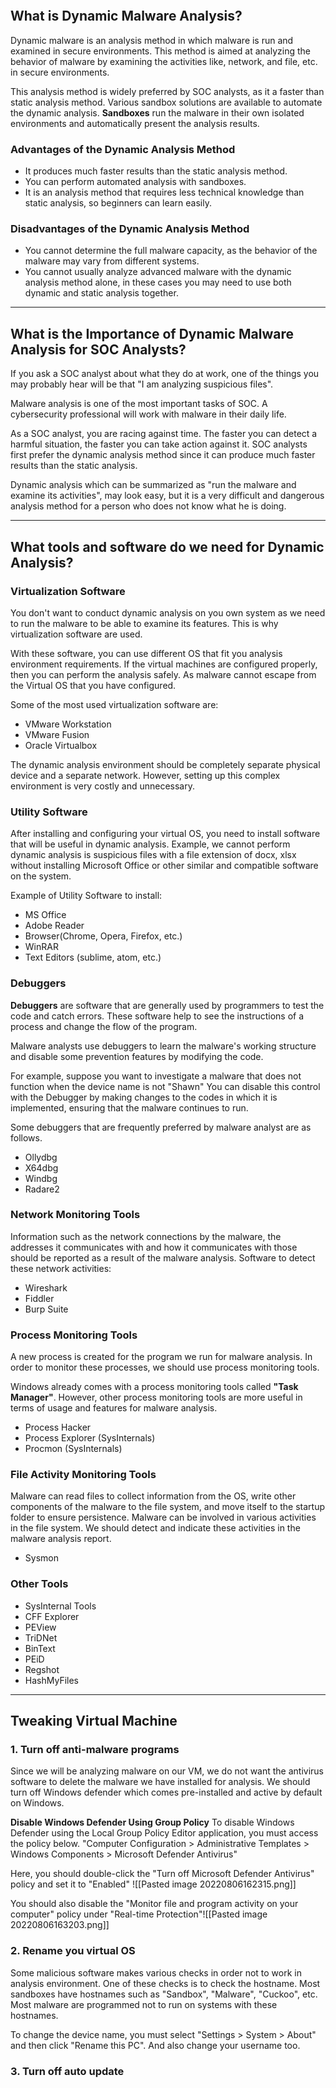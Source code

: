 ```toc
```

## What is Dynamic Malware Analysis?
Dynamic malware is an analysis method in which malware is run and examined in secure environments. This method is aimed at analyzing the behavior of malware by examining the activities like, network, and file, etc. in secure environments.

This analysis method is widely preferred by SOC analysts, as it a faster than static analysis method. Various sandbox solutions are available to automate the dynamic analysis. **Sandboxes** run the malware in their own isolated environments and automatically present the analysis results.

### Advantages of the Dynamic Analysis Method
- It produces much faster results than the static analysis method.
- You can perform automated analysis with sandboxes.
- It is an analysis method that requires less technical knowledge than static analysis, so beginners can learn easily.

### Disadvantages of the Dynamic Analysis Method
- You cannot determine the full malware capacity, as the behavior of the malware may vary from different systems.
- You cannot usually analyze advanced malware with the dynamic analysis method alone, in these cases you may need to use both dynamic and static analysis together.

---
## What is the Importance of Dynamic Malware Analysis for SOC Analysts?
If you ask a SOC analyst about what they do at work, one of the things you may probably hear will be that "I am analyzing suspicious files".

Malware analysis is one of the most important tasks of SOC. A cybersecurity professional will work with malware in their daily life.

As a SOC analyst, you are racing against time. The faster you can detect a harmful situation, the faster you can take action against it. SOC analysts first prefer the dynamic analysis method since it can produce much faster results than the static analysis.

Dynamic analysis which can be summarized as "run the malware and examine its activities", may look easy, but it is a very difficult and dangerous analysis method for a person who does not know what he is doing.

---
## What tools and software do we need for Dynamic Analysis?

### Virtualization Software
You don't want to conduct dynamic analysis on you own system as we need to run the malware to be able to examine its features. This is why virtualization software are used.

With these software, you can use different OS that fit you analysis environment requirements. If the virtual machines are configured properly, then you can perform the analysis safely. As malware cannot escape from the Virtual OS that you have configured.

Some of the most used virtualization software are:
- VMware Workstation
- VMware Fusion
- Oracle Virtualbox

The dynamic analysis environment should be completely separate physical device and a separate network. However, setting up this complex environment is very costly and unnecessary.

### Utility Software
After installing and configuring your virtual OS, you need to install software that will be useful in dynamic analysis. Example, we cannot perform dynamic analysis is suspicious files with a file extension of docx, xlsx without installing Microsoft Office or other similar and compatible software on the system.

Example of Utility Software to install:
- MS Office
- Adobe Reader
- Browser(Chrome, Opera, Firefox, etc.)
- WinRAR
- Text Editors (sublime, atom, etc.)

### Debuggers
**Debuggers** are software that are generally used by programmers to test the code and catch errors. These software help to see the instructions of a process and change the flow of the program.

Malware analysts use debuggers to learn the malware's working structure and disable some prevention features by modifying the code. 

For example, suppose you want to investigate a malware that does not function when the device name is not "Shawn" You can disable this control with the Debugger by making changes to the codes in which it is implemented, ensuring that the malware continues to run.

Some debuggers that are frequently preferred by malware analyst are as follows.
- Ollydbg
- X64dbg
- Windbg
- Radare2

### Network Monitoring Tools
Information such as the network connections by the malware, the addresses it communicates with and how it communicates with those should be reported as a result of the malware analysis. Software to detect these network activities:
- Wireshark
- Fiddler
- Burp Suite

### Process Monitoring Tools
A new process is created for the program we run for malware analysis. In order to monitor these processes, we should use process monitoring tools.

Windows already comes with a process monitoring tools called **"Task Manager"**. However, other process monitoring tools are more useful in terms of usage and features for malware analysis.
- Process Hacker
- Process Explorer (SysInternals)
- Procmon (SysInternals)

### File Activity Monitoring Tools
Malware can read files to collect information from the OS, write other components of the malware to the file system, and move itself to the startup folder to ensure persistence. Malware can be involved in various activities in the file system. We should detect and indicate these activities in the malware analysis report.
- Sysmon

### Other Tools
- SysInternal Tools
- CFF Explorer
- PEView
- TriDNet
- BinText
- PEiD
- Regshot
- HashMyFiles
---
## Tweaking Virtual Machine
### 1. Turn off anti-malware programs
Since we will be analyzing malware on our VM, we do not want the antivirus software to delete the malware we have installed for analysis. We should turn off Windows defender which comes pre-installed and active by default on Windows.

**Disable Windows Defender Using Group Policy**
To disable Windows Defender using the Local Group Policy Editor application, you must access the policy below.
"Computer Configuration > Administrative Templates > Windows Components > Microsoft Defender Antivirus" 

Here, you should double-click the "Turn off Microsoft Defender Antivirus" policy and set it to "Enabled"
![[Pasted image 20220806162315.png]]

You should also disable the "Monitor file and program activity on your computer" policy under "Real-time Protection"![[Pasted image 20220806163203.png]]
### 2. Rename you virtual OS
Some malicious software makes various checks in order not to work in analysis environment. One of these checks is to check the hostname. Most sandboxes have hostnames such as "Sandbox", "Malware", "Cuckoo", etc. Most malware are programmed not to run on systems with these hostnames.

To change the device name, you must select "Settings > System > About" and then click "Rename this PC". And also change your username too.

### 3. Turn off auto update
